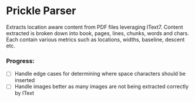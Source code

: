 # Prickle Parser

Extracts location aware content from PDF files leveraging IText7. Content extracted is broken down into book, pages, 
lines, chunks, words and chars. Each contain various metrics such as locations, widths, baseline, descent etc. 

### Progress:
  - [ ] Handle edge cases for determining where space characters should be inserted
  - [ ] Handle images better as many images are not being extracted correctly by IText